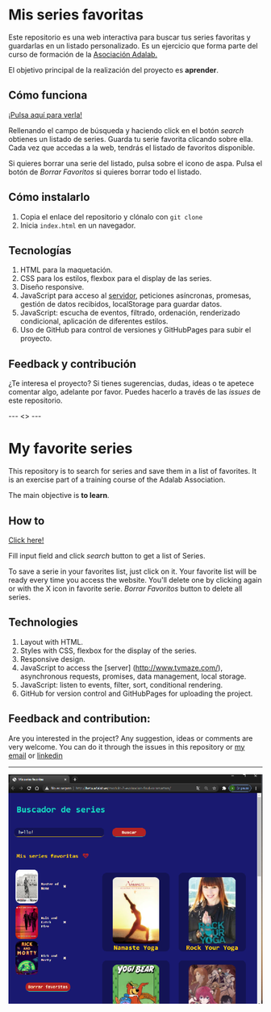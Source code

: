 # Mis series favoritas

Este repositorio es una web interactiva para buscar tus series favoritas y guardarlas en un listado personalizado. Es un ejercicio que forma parte del curso de formación de la [Asociación Adalab.](https://adalab.es/)

El objetivo principal de la realización del proyecto es **aprender**.

## Cómo funciona

[¡Pulsa aquí para verla!](http://beta.adalab.es/modulo-2-evaluacion-final-saramartara/)

Rellenando el campo de búsqueda y haciendo click en el botón _search_ obtienes un listado de series. Guarda tu serie favorita clicando sobre ella. Cada vez que accedas a la web, tendrás el listado de favoritos disponible.

Si quieres borrar una serie del listado, pulsa sobre el icono de aspa. Pulsa el botón de _Borrar Favoritos_ si quieres borrar todo el listado.

## Cómo instalarlo

1. Copia el enlace del repositorio y clónalo con `git clone`
1. Inicia `index.html` en un navegador.

## Tecnologías

1. HTML para la maquetación.
1. CSS para los estilos, flexbox para el display de las series.
1. Diseño responsive.
1. JavaScript para acceso al [servidor](http://www.tvmaze.com/), peticiones asíncronas, promesas, gestión de datos recibidos, localStorage para guardar datos.
1. JavaScript: escucha de eventos, filtrado, ordenación, renderizado condicional, aplicación de diferentes estilos.
1. Uso de GitHub para control de versiones y GitHubPages para subir el proyecto.

## Feedback y contribución

¿Te interesa el proyecto? Si tienes sugerencias, dudas, ideas o te apetece comentar algo, adelante por favor. Puedes hacerlo a través de las _issues_ de este repositorio.

--- <> ---

# My favorite series

This repository is to search for series and save them in a list of favorites. It is an exercise part of a training course of the Adalab Association.

The main objective is **to learn**.

## How to

[Click here!](http://beta.adalab.es/modulo-2-evaluacion-final-saramartara/)

Fill input field and click _search_ button to get a list of Series.

To save a serie in your favorites list, just click on it. Your favorite list will be ready every time you access the website.
You'll delete one by clicking again or with the X icon in favorite serie. _Borrar Favoritos_ button to delete all series.

## Technologies

1. Layout with HTML.
1. Styles with CSS, flexbox for the display of the series.
1. Responsive design.
1. JavaScript to access the [server] (http://www.tvmaze.com/), asynchronous requests, promises, data management, local storage.
1. JavaScript: listen to events, filter, sort, conditional rendering.
1. GitHub for version control and GitHubPages for uploading the project.

## Feedback and contribution:

Are you interested in the project? Any suggestion, ideas or comments are very welcome. You can do it through the issues in this repository or [my email](mailto:saramartinezaragon@gmail.com) or [linkedin](https://www.linkedin.com/in/saramartara/)

---

[![example picture](.\images\my-favorite-2.png 'search sample')](http://beta.adalab.es/modulo-2-evaluacion-final-saramartara/)

